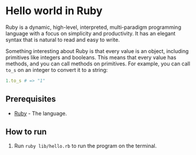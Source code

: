 # Hello world in Ruby

Ruby is a dynamic, high-level, interpreted, multi-paradigm programming language with a focus on simplicity and productivity. It has an elegant syntax that is natural to read and easy to write.

Something interesting about Ruby is that every value is an object, including primitives like integers and booleans. This means that every value has methods, and you can call methods on primitives. For example, you can call `to_s` on an integer to convert it to a string:

```rb
1.to_s # => "1"
```

## Prerequisites

- [Ruby](https://www.ruby-lang.org/en/) - The language.

## How to run

1. Run `ruby lib/hello.rb` to run the program on the terminal.

